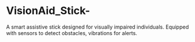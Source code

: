 # VisionAid_Stick-
A smart assistive stick designed for visually impaired individuals. Equipped with sensors to detect obstacles, vibrations for alerts.
